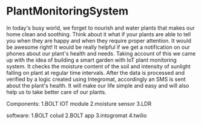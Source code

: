# PlantMonitoringSystem
In today's busy world, we forget to nourish and water plants that makes our home clean and soothing. 
Think about it what if your plants are able to tell you when they are happy and when they require proper attention.
 It would be awesome right! It would be really helpful if we get a notification on our phones about our plant's health and needs.
 Taking account of this we came up with the idea of building a smart garden with IoT plant monitoring system. 
It checks the moisture content of the soil and intensity of sunlight falling on plant at regular time intervals.
 After the data is processed and verified by a logic created using Integromat, accordingly an SMS is sent about the plant's health. 
It will make our life simple and easy and will also help
 us to take better care of our plants.
 
 Components:
                   1.BOLT IOT module
                   2.moisture sensor
                   3.LDR
  
  software:
                  1.BOLT colud
                  2.BOLT app
                  3.intogromat 
                  4.twilio
